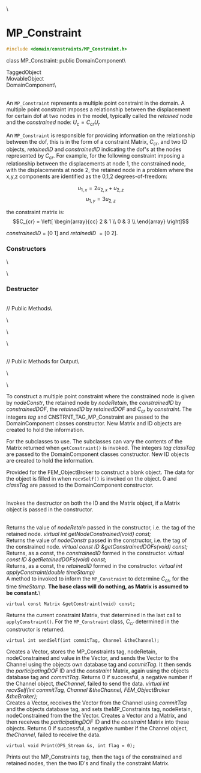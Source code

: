 \
# MP_Constraint 

```cpp
#include <domain/constraints/MP_Constraint.h>
```

class MP_Constraint: public DomainComponent\

TaggedObject\
MovableObject\
DomainComponent\

\
An `MP_Constraint` represents a multiple point constraint in the domain. A
multiple point constraint imposes a relationship between the
displacement for certain dof at two nodes in the model, typically called
the *retained* node and the *constrained* node: $U_c = C_{cr} U_r$

An `MP_Constraint` is responsible for providing information on the
relationship between the dof, this is in the form of a constraint
Matrix, $C_{cr}$, and two ID objects, *retainedID* and *constrainedID*
indicating the dof's at the nodes represented by $C_{cr}$. For example,
for the following constraint imposing a relationship between the
displacements at node $1$, the constrained node, with the displacements
at node $2$, the retained node in a problem where the x,y,z components
are identified as the 0,1,2 degrees-of-freedom:

$$u_{1,x} = 2 u_{2,x} + u_{2,z}$$ $$u_{1,y} = 3 u_{2,z}$$

the constraint matrix is: $$C_{cr} =
\left[
\begin{array}{cc}
2 & 1  \\
0 & 3  \\
\end{array}
\right]$$

*constrainedID* = $[0$ $1]$ and *retainedID* $= [0$ $2]$.

### Constructors

\

\
### Destructor

\
// Public Methods\

\

\

\

\
// Public Methods for Output\

\

\

To construct a multiple point constraint where the constrained node is
given by *nodeConstr*, the retained node by *nodeRetain*, the
*constrainedID* by *constrainedDOF*, the *retainedID* by *retainedDOF*
and $C_{cr}$ by *constraint*. The integers *tag* and
CNSTRNT_TAG_MP_Constraint are passed to the DomainComponent classes
constructor. New Matrix and ID objects are created to hold the
information.

For the subclasses to use. The subclasses can vary the contents of the
Matrix returned when `getConstraint()` is invoked. The integers *tag*
*classTag* are passed to the DomainComponent classes constructor. New ID
objects are created to hold the information.

Provided for the FEM_ObjectBroker to construct a blank object. The data
for the object is filled in when `recvSelf()` is invoked on the object.
$0$ and *classTag* are passed to the DomainComponent constructor.

\
Invokes the destructor on both the ID and the Matrix object, if a Matrix
object is passed in the constructor.

\
Returns the value of *nodeRetain* passed in the constructor, i.e. the
tag of the retained node.
*virtual int getNodeConstrained(void) const;* \
Returns the value of *nodeConstr* passed in the constructor, i.e. the
tag of the constrained node.
*virtual const ID &getConstrainedDOFs(void) const;* \
Returns, as a const, the *constrainedID* formed in the constructor.
*virtual const ID &getRetainedDOFs(void) const;* \
Returns, as a const, the *retainedID* formed in the constructor.
*virtual int applyConstraint(double timeStamp)*\
A method to invoked to inform the `MP_Constraint` to determine $C_{cr}$,
for the time *timeStamp*. **The base class will do nothing, as Matrix is
assumed to be constant.**\

```{.cpp}
virtual const Matrix &getConstraint(void) const;
```

Returns the current constraint Matrix, that determined in the last call
to `applyConstraint()`. For the `MP_Constraint` class, $C_{cr}$ determined
in the constructor is returned.

```{.cpp}
virtual int sendSelf(int commitTag, Channel &theChannel);
```

Creates a Vector, stores the MP_Constraints tag, nodeRetain,
nodeConstrained and value in the Vector, and sends the Vector to the
Channel using the objects own database tag and *commitTag*. It then
sends the *participatingDOF* ID and the *constraint* Matrix, again using
the objects database tag and *commitTag*. Returns $0$ if successful, a
negative number if the Channel object, *theChannel*, failed to send the
data.
*virtual int recvSelf(int commitTag, Channel &theChannel,
FEM_ObjectBroker &theBroker);*\
Creates a Vector, receives the Vector from the Channel using *commitTag*
and the objects database tag, and sets theMP_Constraints tag,
nodeRetain, nodeConstrained from the the Vector. Creates a Vector and a
Matrix, and then receives the *participatingDOF* ID and the *constraint*
Matrix into these objects. Returns $0$ if successful, a negative number
if the Channel object, *theChannel*, failed to receive the data.

```{.cpp}
virtual void Print(OPS_Stream &s, int flag = 0);
```

Prints out the MP_Constraints tag, then the tags of the constrained and
retained nodes, then the two ID's and finally the constraint Matrix.
